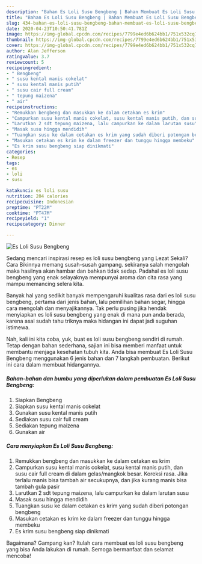 ```yaml
---
description: "Bahan Es Loli Susu Bengbeng | Bahan Membuat Es Loli Susu Bengbeng Yang Sedap"
title: "Bahan Es Loli Susu Bengbeng | Bahan Membuat Es Loli Susu Bengbeng Yang Sedap"
slug: 434-bahan-es-loli-susu-bengbeng-bahan-membuat-es-loli-susu-bengbeng-yang-sedap
date: 2020-04-23T10:50:41.781Z
image: https://img-global.cpcdn.com/recipes/7799e4ed6b624bb1/751x532cq70/es-loli-susu-bengbeng-foto-resep-utama.jpg
thumbnail: https://img-global.cpcdn.com/recipes/7799e4ed6b624bb1/751x532cq70/es-loli-susu-bengbeng-foto-resep-utama.jpg
cover: https://img-global.cpcdn.com/recipes/7799e4ed6b624bb1/751x532cq70/es-loli-susu-bengbeng-foto-resep-utama.jpg
author: Alan Jefferson
ratingvalue: 3.7
reviewcount: 5
recipeingredient:
- " Bengbeng"
- " susu kental manis cokelat"
- " susu kental manis putih"
- " susu cair full cream"
- " tepung maizena"
- " air"
recipeinstructions:
- "Remukkan bengbeng dan masukkan ke dalam cetakan es krim"
- "Campurkan susu kental manis cokelat, susu kental manis putih, dan susu cair full cream di dalam gelas/mangkok besar. Koreksi rasa. Jika terlalu manis bisa tambah air secukupnya, dan jika kurang manis bisa tambah gula pasir"
- "Larutkan 2 sdt tepung maizena, lalu campurkan ke dalam larutan susu"
- "Masak susu hingga mendidih"
- "Tuangkan susu ke dalam cetakan es krim yang sudah diberi potongan bengbeng"
- "Masukan cetakan es krim ke dalam freezer dan tunggu hingga membeku"
- "Es krim susu bengbeng siap dinikmati"
categories:
- Resep
tags:
- es
- loli
- susu

katakunci: es loli susu 
nutrition: 204 calories
recipecuisine: Indonesian
preptime: "PT22M"
cooktime: "PT47M"
recipeyield: "1"
recipecategory: Dinner

---
```



![Es Loli Susu Bengbeng](https://img-global.cpcdn.com/recipes/7799e4ed6b624bb1/751x532cq70/es-loli-susu-bengbeng-foto-resep-utama.jpg)

Sedang mencari inspirasi resep es loli susu bengbeng yang Lezat Sekali? Cara Bikinnya memang susah-susah gampang. sekiranya salah mengolah maka hasilnya akan hambar dan bahkan tidak sedap. Padahal es loli susu bengbeng yang enak selayaknya mempunyai aroma dan cita rasa yang mampu memancing selera kita.

Banyak hal yang sedikit banyak mempengaruhi kualitas rasa dari es loli susu bengbeng, pertama dari jenis bahan, lalu pemilihan bahan segar, hingga cara mengolah dan menyajikannya. Tak perlu pusing jika hendak menyiapkan es loli susu bengbeng yang enak di mana pun anda berada, karena asal sudah tahu triknya maka hidangan ini dapat jadi suguhan istimewa.




Nah, kali ini kita coba, yuk, buat es loli susu bengbeng sendiri di rumah. Tetap dengan bahan sederhana, sajian ini bisa memberi manfaat untuk membantu menjaga kesehatan tubuh kita. Anda bisa membuat Es Loli Susu Bengbeng menggunakan 6 jenis bahan dan 7 langkah pembuatan. Berikut ini cara dalam membuat hidangannya.

<!--inarticleads1-->

##### Bahan-bahan dan bumbu yang diperlukan dalam pembuatan Es Loli Susu Bengbeng:

1. Siapkan  Bengbeng
1. Siapkan  susu kental manis cokelat
1. Gunakan  susu kental manis putih
1. Sediakan  susu cair full cream
1. Sediakan  tepung maizena
1. Gunakan  air




<!--inarticleads2-->

##### Cara menyiapkan Es Loli Susu Bengbeng:

1. Remukkan bengbeng dan masukkan ke dalam cetakan es krim
1. Campurkan susu kental manis cokelat, susu kental manis putih, dan susu cair full cream di dalam gelas/mangkok besar. Koreksi rasa. Jika terlalu manis bisa tambah air secukupnya, dan jika kurang manis bisa tambah gula pasir
1. Larutkan 2 sdt tepung maizena, lalu campurkan ke dalam larutan susu
1. Masak susu hingga mendidih
1. Tuangkan susu ke dalam cetakan es krim yang sudah diberi potongan bengbeng
1. Masukan cetakan es krim ke dalam freezer dan tunggu hingga membeku
1. Es krim susu bengbeng siap dinikmati




Bagaimana? Gampang kan? Itulah cara membuat es loli susu bengbeng yang bisa Anda lakukan di rumah. Semoga bermanfaat dan selamat mencoba!
